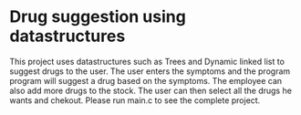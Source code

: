 # Drug suggestion using datastructures
This project uses datastructures such as Trees and Dynamic linked list to suggest drugs to the user. The user enters the symptoms and the program program will suggest a drug based on the symptoms. The employee can also add more drugs to the stock. The user can then select all the drugs he wants and chekout.
Please run main.c to see the complete project.
